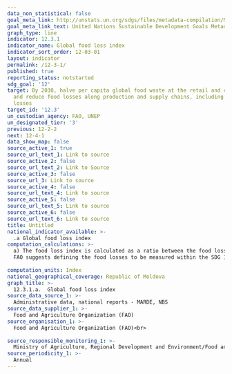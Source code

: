 ```yaml
---
data_non_statistical: false
goal_meta_link: http://unstats.un.org/sdgs/files/metadata-compilation/Metadata-Goal-12.pdf
goal_meta_link_text: United Nations Sustainable Development Goals Metadata (pdf 782kB)
graph_type: line
indicator: 12.3.1
indicator_name: Global food loss index
indicator_sort_order: 12-03-01
layout: indicator
permalink: /12-3-1/
published: true
reporting_status: notstarted
sdg_goal: '12'
target: By 2030, halve per capita global food waste at the retail and consumer levels
  and reduce food losses along production and supply chains, including post-harvest
  losses
target_id: '12.3'
un_custodian_agency: FAO, UNEP
un_designated_tier: '3'
previous: 12-2-2
next: 12-4-1
data_show_map: false
source_active_1: true
source_url_text_1: Link to source
source_active_2: false
source_url_text_2: Link to Source
source_active_3: false
source_url_3: Link to source
source_active_4: false
source_url_text_4: Link to source
source_active_5: false
source_url_text_5: Link to source
source_active_6: false
source_url_text_6: Link to source
title: Untitled
national_indicator_available: >-
  .a Global food loss index
computation_calculations: >-
  a) The food loss index is calculated as a ratio between the food loss percentage in the current year and the food loss percentage in the baseline year. <br> 
  FAO suggests defining the food losses to be measured within the SDG 12.3.1 (a) indicator, as follows: loss of food products represents all the quantities of plant and animal edible goods, which directly or indirectly, derive completely from post-harvest production / slaughtered production  / supply chain, being thrown, incinerated or other, and do not re-enter any other use (such as food for animals, industrial use, etc.), up to and excluding the level of retail sale. Hence, all the losses are included that occur during the storage, transpiration and processing, as well as imported quantities. The losses include the goods in general together with their inedible parts.<br> 
  
computation_units: Index
national_geographical_coverage: Republic of Moldova
graph_title: >-
  12.3.1.a.  Global food loss index 
source_data_source_1: >-
  Administrative data, national reports - MARDE, NBS 
source_data_supplier_1: >-
  Food and Agriculture Organization (FAO)
source_organisation_1: >-
  Food and Agriculture Organization (FAO)<br> 
  
source_responsible_monitoring_1: >-
  Ministry of Agriculture, Regional Development and Environment/Food and Agriculture Organization (FAO)
source_periodicity_1: >-
  Annual
---
```

